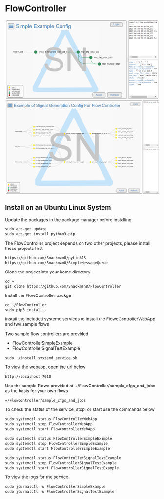 # FlowController

<img width=600 src="https://github.com/Snackman8/FlowController/raw/main/docs/FlowControllerSimpleExample.png">

<img width=600 src="https://github.com/Snackman8/FlowController/raw/main/docs/FlowControllerSignalTestExample.png">

## Install on an Ubuntu Linux System
Update the packages in the package manager before installing
```
sudo apt-get update
sudo apt-get install python3-pip
```

The FlowController project depends on two other projects, please install these projects first
```
https://github.com/Snackman8/pyLinkJS
https://github.com/Snackman8/SimpleMessageQueue
```

Clone the project into your home directory
```
cd ~
git clone https://github.com/Snackman8/FlowController
```

Install the FlowController packge
```
cd ~/FlowController
sudo pip3 install .
```

Install the included systemd services to install the FlowcControllerWebApp and two sample flows

Two sample flow controllers are provided
* FlowControllerSimpleExample
* FlowControllerSignalTestExample

```
sudo ./install_systemd_service.sh
```

To view the webapp, open the url below
```
http://localhost:7010
```

Use the sample Flows provided at ~/FlowController/sample_cfgs_and_jobs as the basis for your own flows
```
~/FlowController/sample_cfgs_and_jobs
```

To check the status of the service, stop, or start use the commands below
```
sudo systemctl status FlowControllerWebApp
sudo systemctl stop FlowControllerWebApp
sudo systemctl start FlowControllerWebApp

sudo systemctl status FlowControllerSimpleExample
sudo systemctl stop FlowControllerSimpleExample
sudo systemctl start FlowControllerSimpleExample

sudo systemctl status FlowControllerSignalTestExample
sudo systemctl stop FlowControllerSignalTestExample
sudo systemctl start FlowControllerSignalTestExample

```

To view the logs for the service
```
sudo journalctl -u FlowControllerSimpleExample
sudo journalctl -u FlowControllerSignalTestExample
```
